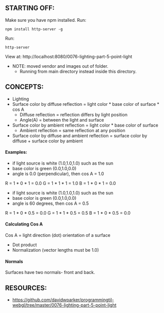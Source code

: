 ## STARTING OFF:

Make sure you have npm installed.
Run:
```
npm install http-server -g
```

Run:
```
http-server
```

View at: http://localhost:8080/0076-lighting-part-5-point-light

* NOTE: moved vendor and images out of folder.
  * Running from main directory instead inside this directory.

## CONCEPTS:

* Lighting
* Surface color by diffuse reflection = light color * base color of surface * cos A
  * Diffuse reflection = reflection differs by light position
  * Angle(A) = between the light and surface
* Surface color by ambient reflection = light color * base color of surface
  * Ambient reflection = same reflection at any position
* Surface color by diffuse and ambient reflection = surface color by diffuse + surface color by ambient

#### Examples:

* if light source is white (1.0,1.0,1.0) such as the sun
* base color is green (0.0,1.0,0.0)
* angle is 0.0 (perpendicular), then cos A = 1.0

R = 1 * 0 * 1 = 0.0
G = 1 * 1 * 1 = 1.0
B = 1 * 0 * 1 = 0.0

* if light source is white (1.0,1.0,1.0) such as the sun
* base color is green (0.0,1.0,0.0)
* angle is 60 degrees, then cos A = 0.5

R = 1 * 0 * 0.5 = 0.0
G = 1 * 1 * 0.5 = 0.5
B = 1 * 0 * 0.5 = 0.0

#### Calculating Cos A

Cos A = light direction (dot) orientation of a surface

* Dot product
* Normalization (vector lengths must be 1.0)

#### Normals

Surfaces have two normals- front and back.

## RESOURCES:

* https://github.com/davidwparker/programmingtil-webgl/tree/master/0076-lighting-part-5-point-light
